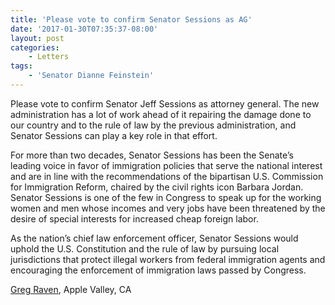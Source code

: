 ```yaml
---
title: 'Please vote to confirm Senator Sessions as AG'
date: '2017-01-30T07:35:37-08:00'
layout: post
categories:
    - Letters
tags:
    - 'Senator Dianne Feinstein'
---
```


Please vote to confirm Senator Jeff Sessions as attorney general. The new administration has a lot of work ahead of it repairing the damage done to our country and to the rule of law by the previous administration, and Senator Sessions can play a key role in that effort.

For more than two decades, Senator Sessions has been the Senate’s leading voice in favor of immigration policies that serve the national interest and are in line with the recommendations of the bipartisan U.S. Commission for Immigration Reform, chaired by the civil rights icon Barbara Jordan. Senator Sessions is one of the few in Congress to speak up for the working women and men whose incomes and very jobs have been threatened by the desire of special interests for increased cheap foreign labor.

As the nation’s chief law enforcement officer, Senator Sessions would uphold the U.S. Constitution and the rule of law by pursuing local jurisdictions that protect illegal workers from federal immigration agents and encouraging the enforcement of immigration laws passed by Congress.

[Greg Raven](https://www.gregraven.org), Apple Valley, CA